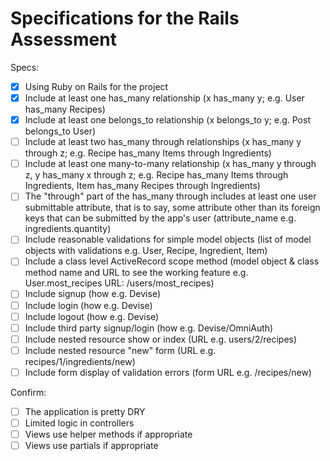# Specifications for the Rails Assessment

Specs:
- [x] Using Ruby on Rails for the project
- [x] Include at least one has_many relationship (x has_many y; e.g. User has_many Recipes) <!--- a User has_many Lists ---> 
- [x] Include at least one belongs_to relationship (x belongs_to y; e.g. Post belongs_to User) <!--- a List belongs_to a User ---> 
- [ ] Include at least two has_many through relationships (x has_many y through z; e.g. Recipe has_many Items through Ingredients) <!--- (1) a Recipe has many Items through RecipeItems (2) a Recipe has_many Lists through List_Recipes ---> 
- [ ] Include at least one many-to-many relationship (x has_many y through z, y has_many x through z; e.g. Recipe has_many Items through Ingredients, Item has_many Recipes through Ingredients) <!--- a Recipe has many Lists through ListRecipes and a List has many Recipes through ListRecipes ---> 
- [ ] The "through" part of the has_many through includes at least one user submittable attribute, that is to say, some attribute other than its foreign keys that can be submitted by the app's user (attribute_name e.g. ingredients.quantity) <!--- a List has many Items through AdditionalItems and the AdditionalItem class has a user submittable attribute of quantity which is submitted via the lists#create action ---> 
- [ ] Include reasonable validations for simple model objects (list of model objects with validations e.g. User, Recipe, Ingredient, Item) <!--- and ---> 
- [ ] Include a class level ActiveRecord scope method (model object & class method name and URL to see the working feature e.g. User.most_recipes URL: /users/most_recipes) <!--- and ---> 
- [ ] Include signup (how e.g. Devise) <!--- and ---> 
- [ ] Include login (how e.g. Devise) <!--- and ---> 
- [ ] Include logout (how e.g. Devise) <!--- and ---> 
- [ ] Include third party signup/login (how e.g. Devise/OmniAuth) <!--- and ---> 
- [ ] Include nested resource show or index (URL e.g. users/2/recipes) <!--- and ---> 
- [ ] Include nested resource "new" form (URL e.g. recipes/1/ingredients/new) <!--- and ---> 
- [ ] Include form display of validation errors (form URL e.g. /recipes/new) <!--- and ---> 

Confirm:
- [ ] The application is pretty DRY
- [ ] Limited logic in controllers
- [ ] Views use helper methods if appropriate
- [ ] Views use partials if appropriate
